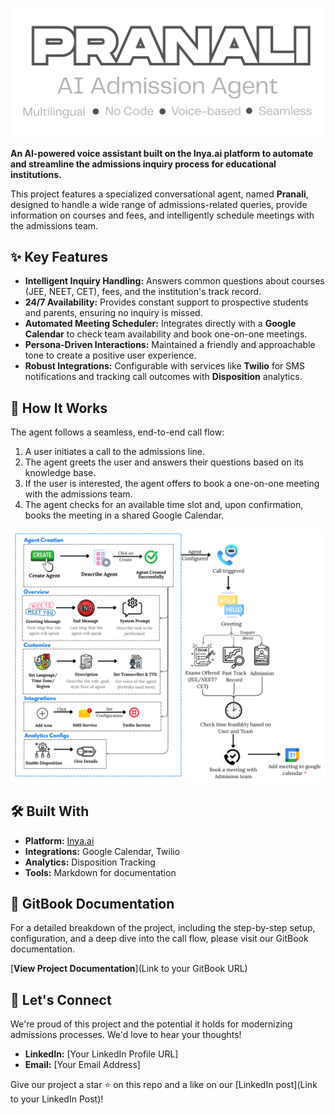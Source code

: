 <p align="center">
  <img src="logo.png" alt="Demo" width="500" />
</p>

**An AI-powered voice assistant built on the Inya.ai platform to automate and streamline the admissions inquiry process for educational institutions.**

This project features a specialized conversational agent, named **Pranali**, designed to handle a wide range of admissions-related queries, provide information on courses and fees, and intelligently schedule meetings with the admissions team.

## ✨ Key Features

- **Intelligent Inquiry Handling:** Answers common questions about courses (JEE, NEET, CET), fees, and the institution's track record.
- **24/7 Availability:** Provides constant support to prospective students and parents, ensuring no inquiry is missed.
- **Automated Meeting Scheduler:** Integrates directly with a **Google Calendar** to check team availability and book one-on-one meetings.
- **Persona-Driven Interactions:** Maintained a friendly and approachable tone to create a positive user experience.
- **Robust Integrations:** Configurable with services like **Twilio** for SMS notifications and tracking call outcomes with **Disposition** analytics.

## 🚀 How It Works

The agent follows a seamless, end-to-end call flow:

1.  A user initiates a call to the admissions line.
2.  The agent greets the user and answers their questions based on its knowledge base.
3.  If the user is interested, the agent offers to book a one-on-one meeting with the admissions team.
4.  The agent checks for an available time slot and, upon confirmation, books the meeting in a shared Google Calendar.

<p align="center">
  <img src="Diagram.png" alt="Demo" width="800" />
</p>

## 🛠️ Built With

* **Platform:** [Inya.ai](https://inya.ai)
* **Integrations:** Google Calendar, Twilio
* **Analytics:** Disposition Tracking
* **Tools:** Markdown for documentation

## 📖 GitBook Documentation

For a detailed breakdown of the project, including the step-by-step setup, configuration, and a deep dive into the call flow, please visit our GitBook documentation.

[**View Project Documentation**](Link to your GitBook URL)

## 🤝 Let's Connect

We're proud of this project and the potential it holds for modernizing admissions processes. We'd love to hear your thoughts!

* **LinkedIn:** [Your LinkedIn Profile URL]
* **Email:** [Your Email Address]

Give our project a star ⭐ on this repo and a like on our [LinkedIn post](Link to your LinkedIn Post)!
